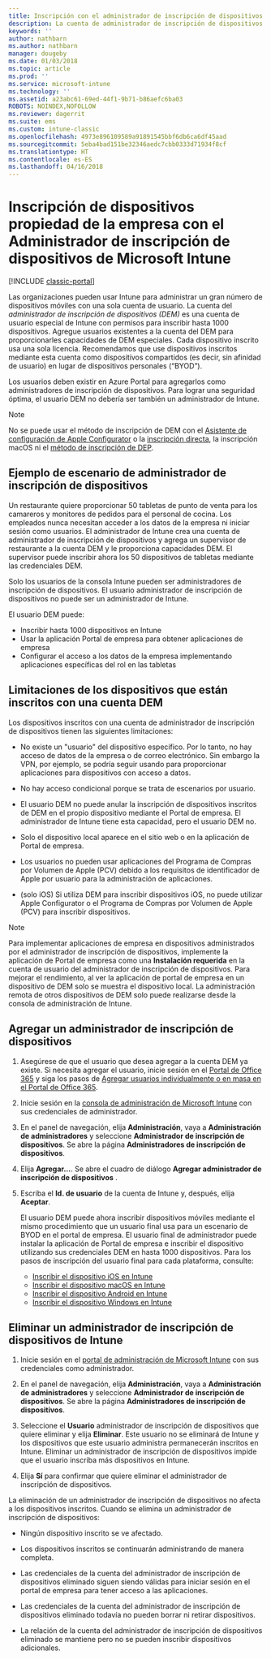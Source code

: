 ```yaml
---
title: Inscripción con el administrador de inscripción de dispositivos
description: La cuenta de administrador de inscripción de dispositivos (DEM) puede administrar un gran número de dispositivos móviles corporativos y compartidos con una única cuenta de usuario.
keywords: ''
author: nathbarn
ms.author: nathbarn
manager: dougeby
ms.date: 01/03/2018
ms.topic: article
ms.prod: ''
ms.service: microsoft-intune
ms.technology: ''
ms.assetid: a23abc61-69ed-44f1-9b71-b86aefc6ba03
ROBOTS: NOINDEX,NOFOLLOW
ms.reviewer: dagerrit
ms.suite: ems
ms.custom: intune-classic
ms.openlocfilehash: 4973e896109589a91891545bbf6db6ca6df45aad
ms.sourcegitcommit: 5eba4bad151be32346aedc7cbb0333d71934f8cf
ms.translationtype: HT
ms.contentlocale: es-ES
ms.lasthandoff: 04/16/2018
---
```

# <a name="enroll-corporate-owned-devices-with-the-device-enrollment-manager-in-microsoft-intune"></a>Inscripción de dispositivos propiedad de la empresa con el Administrador de inscripción de dispositivos de Microsoft Intune

[!INCLUDE [classic-portal](../includes/classic-portal.md)]

Las organizaciones pueden usar Intune para administrar un gran número de dispositivos móviles con una sola cuenta de usuario. La cuenta del *administrador de inscripción de dispositivos (DEM)* es una cuenta de usuario especial de Intune con permisos para inscribir hasta 1000 dispositivos. Agregue usuarios existentes a la cuenta del DEM para proporcionarles capacidades de DEM especiales. Cada dispositivo inscrito usa una sola licencia. Recomendamos que use dispositivos inscritos mediante esta cuenta como dispositivos compartidos (es decir, sin afinidad de usuario) en lugar de dispositivos personales (“BYOD”).  

Los usuarios deben existir en Azure Portal para agregarlos como administradores de inscripción de dispositivos. Para lograr una seguridad óptima, el usuario DEM no debería ser también un administrador de Intune.

>[!NOTE]
>No se puede usar el método de inscripción de DEM con el [Asistente de configuración de Apple Configurator](ios-setup-assistant-enrollment-in-microsoft-intune.md) o la [inscripción directa](ios-direct-enrollment-in-microsoft-intune.md), la inscripción macOS ni el [método de inscripción de DEP](ios-device-enrollment-program-in-microsoft-intune.md).

## <a name="example-of-a-device-enrollment-manager-scenario"></a>Ejemplo de escenario de administrador de inscripción de dispositivos

Un restaurante quiere proporcionar 50 tabletas de punto de venta para los camareros y monitores de pedidos para el personal de cocina. Los empleados nunca necesitan acceder a los datos de la empresa ni iniciar sesión como usuarios. El administrador de Intune crea una cuenta de administrador de inscripción de dispositivos y agrega un supervisor de restaurante a la cuenta DEM y le proporciona capacidades DEM. El supervisor puede inscribir ahora los 50 dispositivos de tabletas mediante las credenciales DEM.

Solo los usuarios de la consola Intune pueden ser administradores de inscripción de dispositivos. El usuario administrador de inscripción de dispositivos no puede ser un administrador de Intune.

El usuario DEM puede:

-   Inscribir hasta 1000 dispositivos en Intune
-   Usar la aplicación Portal de empresa para obtener aplicaciones de empresa
-   Configurar el acceso a los datos de la empresa implementando aplicaciones específicas del rol en las tabletas

## <a name="limitations-of-devices-that-are-enrolled-with-a-dem-account"></a>Limitaciones de los dispositivos que están inscritos con una cuenta DEM

Los dispositivos inscritos con una cuenta de administrador de inscripción de dispositivos tienen las siguientes limitaciones:

  - No existe un "usuario" del dispositivo específico. Por lo tanto, no hay acceso de datos de la empresa o de correo electrónico. Sin embargo la VPN, por ejemplo, se podría seguir usando para proporcionar aplicaciones para dispositivos con acceso a datos.

  - No hay acceso condicional porque se trata de escenarios por usuario.

  - El usuario DEM no puede anular la inscripción de dispositivos inscritos de DEM en el propio dispositivo mediante el Portal de empresa. El administrador de Intune tiene esta capacidad, pero el usuario DEM no.

  - Solo el dispositivo local aparece en el sitio web o en la aplicación de Portal de empresa.

  - Los usuarios no pueden usar aplicaciones del Programa de Compras por Volumen de Apple (PCV) debido a los requisitos de identificador de Apple por usuario para la administración de aplicaciones.

  - (solo iOS) Si utiliza DEM para inscribir dispositivos iOS, no puede utilizar Apple Configurator o el Programa de Compras por Volumen de Apple (PCV) para inscribir dispositivos.

> [!NOTE]
> Para implementar aplicaciones de empresa en dispositivos administrados por el administrador de inscripción de dispositivos, implemente la aplicación de Portal de empresa como una **Instalación requerida** en la cuenta de usuario del administrador de inscripción de dispositivos.
> Para mejorar el rendimiento, al ver la aplicación de portal de empresa en un dispositivo de DEM solo se muestra el dispositivo local. La administración remota de otros dispositivos de DEM solo puede realizarse desde la consola de administración de Intune.


## <a name="add-a-device-enrollment-manager"></a>Agregar un administrador de inscripción de dispositivos

1. Asegúrese de que el usuario que desea agregar a la cuenta DEM ya existe. Si necesita agregar el usuario, inicie sesión en el [Portal de Office 365](https://go.microsoft.com/fwlink/p/?LinkId=698854) y siga los pasos de [Agregar usuarios individualmente o en masa en el Portal de Office 365](https://support.office.com/article/Add-users-individually-or-in-bulk-to-Office-365-Admin-Help-1970f7d6-03b5-442f-b385-5880b9c256ec).

2. Inicie sesión en la [consola de administración de Microsoft Intune](https://manage.microsoft.com) con sus credenciales de administrador.

3. En el panel de navegación, elija **Administración**, vaya a **Administración de administradores** y seleccione **Administrador de inscripción de dispositivos**. Se abre la página **Administradores de inscripción de dispositivos**.

4. Elija **Agregar...**. Se abre el cuadro de diálogo **Agregar administrador de inscripción de dispositivos** .

5. Escriba el **Id. de usuario** de la cuenta de Intune y, después, elija **Aceptar**.

   El usuario DEM puede ahora inscribir dispositivos móviles mediante el mismo procedimiento que un usuario final usa para un escenario de BYOD en el portal de empresa. El usuario final de administrador puede instalar la aplicación de Portal de empresa e inscribir el dispositivo utilizando sus credenciales DEM en hasta 1000 dispositivos. Para los pasos de inscripción del usuario final para cada plataforma, consulte:

   - [Inscribir el dispositivo iOS en Intune](https://docs.microsoft.com/intune-user-help/enroll-your-device-in-intune-ios)
   - [Inscribir el dispositivo macOS en Intune](https://docs.microsoft.com/intune-user-help/enroll-your-device-in-intune-macos)
   - [Inscribir el dispositivo Android en Intune](https://docs.microsoft.com/intune-user-help/enroll-your-device-in-intune-android)
   - [Inscribir el dispositivo Windows en Intune](https://docs.microsoft.com/intune-user-help/enroll-your-device-in-intune-windows)

## <a name="delete-a-device-enrollment-manager-from-intune"></a>Eliminar un administrador de inscripción de dispositivos de Intune

1.  Inicie sesión en el [portal de administración de Microsoft Intune](https://manage.microsoft.com) con sus credenciales como administrador.

2.  En el panel de navegación, elija **Administración**, vaya a **Administración de administradores** y seleccione **Administrador de inscripción de dispositivos**. Se abre la página **Administradores de inscripción de dispositivos**.

3.  Seleccione el **Usuario** administrador de inscripción de dispositivos que quiere eliminar y elija **Eliminar**. Este usuario no se eliminará de Intune y los dispositivos que este usuario administra permanecerán inscritos en Intune. Eliminar un administrador de inscripción de dispositivos impide que el usuario inscriba más dispositivos en Intune.

4.  Elija **Sí** para confirmar que quiere eliminar el administrador de inscripción de dispositivos.

La eliminación de un administrador de inscripción de dispositivos no afecta a los dispositivos inscritos. Cuando se elimina un administrador de inscripción de dispositivos:

-   Ningún dispositivo inscrito se ve afectado.

-   Los dispositivos inscritos se continuarán administrando de manera completa.

-   Las credenciales de la cuenta del administrador de inscripción de dispositivos eliminado siguen siendo válidas para iniciar sesión en el portal de empresa para tener acceso a las aplicaciones.

-   Las credenciales de la cuenta del administrador de inscripción de dispositivos eliminado todavía no pueden borrar ni retirar dispositivos.

-   La relación de la cuenta del administrador de inscripción de dispositivos eliminado se mantiene pero no se pueden inscribir dispositivos adicionales.
